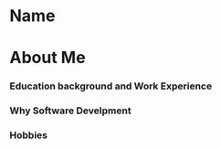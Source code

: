 # Name

# About Me

### Education background and Work Experience
### Why Software Develpment 
### Hobbies

